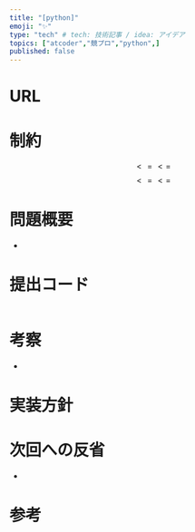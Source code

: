 ```yaml
---
title: "[python]"
emoji: "✨"
type: "tech" # tech: 技術記事 / idea: アイデア
topics: ["atcoder","競プロ","python",]
published: false
---
```


# URL

# 制約
$$ <= <= $$
$$ <= <= $$

# 問題概要
- 
# 提出コード
```python

```

# 考察
- 

# 実装方針

# 次回への反省
- 

# 参考
